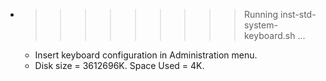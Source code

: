 * >>>>>>>>> Running inst-std-system-keyboard.sh ...
  * Insert keyboard configuration in Administration menu.
  * Disk size = 3612696K. Space Used = 4K.

